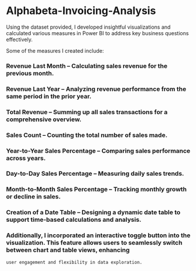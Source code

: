 # Alphabeta-Invoicing-Analysis

Using the dataset provided, I developed insightful visualizations and calculated various measures in Power BI to address key business questions effectively.

Some of the measures I created include:

### Revenue Last Month – Calculating sales revenue for the previous month.
### Revenue Last Year – Analyzing revenue performance from the same period in the prior year.
### Total Revenue – Summing up all sales transactions for a comprehensive overview.
### Sales Count – Counting the total number of sales made.
### Year-to-Year Sales Percentage – Comparing sales performance across years.
### Day-to-Day Sales Percentage – Measuring daily sales trends.
### Month-to-Month Sales Percentage – Tracking monthly growth or decline in sales.
### Creation of a Date Table – Designing a dynamic date table to support time-based calculations and analysis.
### Additionally, I incorporated an interactive toggle button into the visualization. This feature allows users to seamlessly switch between chart and table views, enhancing 
    user engagement and flexibility in data exploration.
